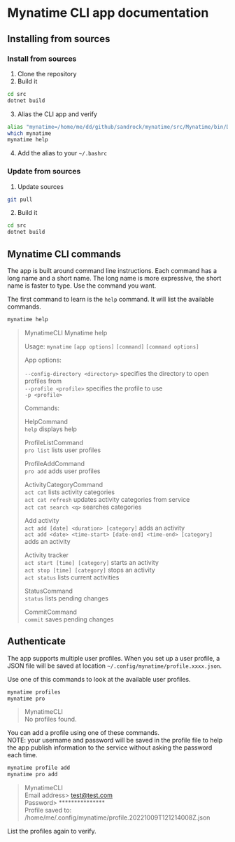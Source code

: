 
Mynatime CLI app documentation
====================================

Installing from sources
----------------------------

### Install from sources

1. Clone the repository
2. Build it  
```bash
cd src
dotnet build
```
3. Alias the CLI app and verify  
```bash
alias "mynatime=/home/me/dd/github/sandrock/mynatime/src/Mynatime/bin/Debug/net6.0/Mynatime.CLI"
which mynatime
mynatime help
```
4. Add the alias to your `~/.bashrc` 

### Update from sources

1. Update sources  
```bash
git pull
```
2. Build it  
```bash
cd src
dotnet build
```


Mynatime CLI commands
----------------------------

The app is built around command line instructions. Each command has a long name and a short name. The long name is more expressive, the short name is faster to type. Use the command you want.

The first command to learn is the `help` command. It will list the available commands.

```bash
mynatime help
```

> MynatimeCLI  Mynatime help  
>   
> Usage: `mynatime` `[app options]` `[command]` `[command options]`  
>   
> App options:  
>   
>   `--config-directory <directory>`   specifies the directory to open profiles from  
>   `--profile <profile>`              specifies the profile to use  
>   `-p <profile>`  
>   
> Commands:  
>   
>   HelpCommand  
>   `help`                             displays help  
>   
>   ProfileListCommand  
>   `pro list`                         lists user profiles  
>   
>   ProfileAddCommand  
>   `pro add`                          adds user profiles  
>   
>   ActivityCategoryCommand  
>   `act cat`                          lists activity categories  
>   `act cat refresh`                  updates activity categories from service  
>   `act cat search <q>`               searches categories  
>   
>   Add activity   
>   `act add [date] <duration> [category]`                         adds an activity  
>   `act add <date> <time-start> [date-end] <time-end> [category]` adds an activity   
> 
>   Activity tracker  
>   `act start [time] [category]`      starts an activity  
>   `act stop [time] [category]`       stops  an activity   
>   `act status`                       lists current activities  
>   
>   StatusCommand  
>   `status`                           lists pending changes  
>   
>   CommitCommand  
>   `commit`                           saves pending changes  
> 
> 

Authenticate
----------------------------

The app supports multiple user profiles. When you set up a user profile, a JSON file will be saved at location `~/.config/mynatime/profile.xxxx.json`. 

Use one of this commands to look at the available user profiles. 

```bash
mynatime profiles
mynatime pro
```

> MynatimeCLI  
No profiles found.

You can add a profile using one of these commands.  
NOTE: your username and password will be saved in the profile file to help the app publish information to the service without asking the password each time.

```bash
mynatime profile add
mynatime pro add
```

> MynatimeCLI  
Email address> test@test.com  
Password>      ***************  
Profile saved to: /home/me/.config/mynatime/profile.20221009T121214008Z.json

List the profiles again to verify.


